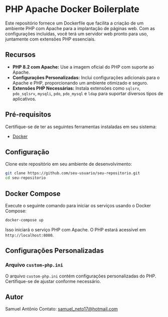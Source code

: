 # PHP Apache Docker Boilerplate

Este repositório fornece um Dockerfile que facilita a criação de um ambiente PHP com Apache para a implantação de páginas web. Com as configurações incluídas, você terá um servidor web pronto para uso, juntamente com extensões PHP essenciais.

## Recursos

- **PHP 8.2 com Apache:** Use a imagem oficial do PHP com suporte ao Apache.
- **Configurações Personalizadas:** Inclui configurações adicionais para o Apache e PHP, proporcionando um ambiente otimizado e seguro.
- **Extensões PHP Necessárias:** Instala extensões como `sqlsrv`, `pdo_sqlsrv`, `mysqli`, `pdo`, `pdo_mysql` e `ldap` para suportar diversos tipos de aplicativos.

## Pré-requisitos

Certifique-se de ter as seguintes ferramentas instaladas em seu sistema:

- [Docker](https://www.docker.com/)

## Configuração

Clone este repositório em seu ambiente de desenvolvimento:

```bash
git clone https://github.com/seu-usuario/seu-repositorio.git
cd seu-repositorio
```

## Docker Compose

Execute o seguinte comando para iniciar os serviços usando o Docker Compose:

```bash
docker-compose up
```

Isso iniciará o serviço PHP com Apache. O PHP estará acessível em `http://localhost:8080`.

## Configurações Personalizadas

### Arquivo `custom-php.ini`

O arquivo `custom-php.ini` contém configurações personalizadas do PHP. Certifique-se de ajustar conforme necessário.

## Autor

Samuel Antônio
Contato: samuel_neto17@hotmail.com
